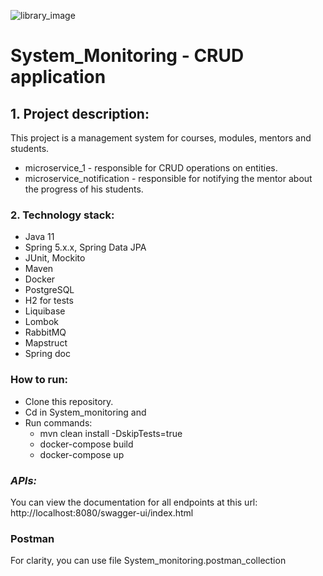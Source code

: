 ![library_image](https://cdn.icon-icons.com/icons2/3310/PNG/128/laptop_computer_books_study_pc_icon_209270.png)
# System_Monitoring - CRUD application

## 1. Project description:
This project is a management system for courses, modules, mentors and students.
* microservice_1 - responsible for CRUD operations on entities.
* microservice_notification - responsible for notifying the mentor about the progress of his students.

### 2. Technology stack:
* Java 11
* Spring 5.x.x, Spring Data JPA
* JUnit, Mockito
* Maven
* Docker
* PostgreSQL
* H2 for tests
* Liquibase
* Lombok
* RabbitMQ
* Mapstruct
* Spring doc

### How to run:
* Clone this repository.
* Cd in System_monitoring and 
* Run commands: 
  * mvn clean install -DskipTests=true
  * docker-compose build
  * docker-compose up

### *APIs:*
You can view the documentation for all endpoints at this url: http://localhost:8080/swagger-ui/index.html

### Postman
For clarity, you can use file System_monitoring.postman_collection
